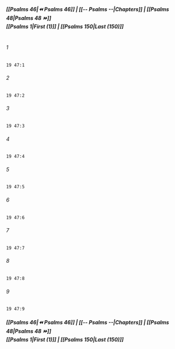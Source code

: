
##### **[[Psalms 46|⏪ Psalms 46]] | [[-- Psalms --|Chapters]] | [[Psalms 48|Psalms 48 ⏩]]**<br>**[[Psalms 1|First (1)]] | [[Psalms 150|Last (150)]]**<br><br>

###### 1
``` verse
19 47:1
```
###### 2
``` verse
19 47:2
```
###### 3
``` verse
19 47:3
```
###### 4
``` verse
19 47:4
```
###### 5
``` verse
19 47:5
```
###### 6
``` verse
19 47:6
```
###### 7
``` verse
19 47:7
```
###### 8
``` verse
19 47:8
```
###### 9
``` verse
19 47:9
```

##### **[[Psalms 46|⏪ Psalms 46]] | [[-- Psalms --|Chapters]] | [[Psalms 48|Psalms 48 ⏩]]**<br>**[[Psalms 1|First (1)]] | [[Psalms 150|Last (150)]]**
